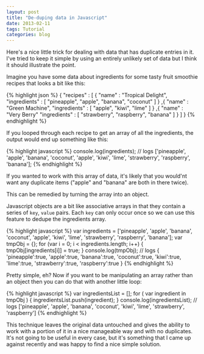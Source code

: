```yaml
---
layout: post
title: "De-duping data in Javascript"
date: 2013-02-11
tags: Tutorial
categories: blog
---
```

Here's a nice little trick for dealing with data that has duplicate entries in it. I've tried to keep it simple by using an entirely unlikely set of data but I think it should illustrate the point.

Imagine you have some data about ingredients for some tasty fruit smoothie recipes that looks a bit like this:

{% highlight json %}
{
    "recipes" : [
        {
            "name" : "Tropical Delight",
            "ingredients" : [
                "pineapple",
                "apple",
                "banana",
                "coconut"
            ]
        }
        ,{
            "name" : "Green Machine",
            "ingredients" : [
                "apple",
                "kiwi",
                "lime"
            ]
        }
        ,{
            "name" : "Very Berry"
            "ingredients" : [
                "strawberry",
                "raspberry",
                "banana"
            ]
        }
    ]
}
{% endhighlight %}

If you looped through each recipe to get an array of all the ingredients, the output would end up something like this:

{% highlight javascript %}
console.log(ingredients);
// logs ['pineapple', 'apple', 'banana', 'coconut', 'apple', 'kiwi', 'lime', 'strawberry', 'raspberry', 'banana'];
{% endhighlight %}

If you wanted to work with this array of data, it's likely that you would'nt want any duplicate items ("apple" and "banana" are both in there twice).

This can be remedied by turning the array into an object.

Javascript objects are a bit like associative arrays in that they contain a series of `key`, `value` pairs. Each `key` can only occur once so we can use this feature to dedupe the ingredients array.

{% highlight javascript %}
var ingredients = ['pineapple', 'apple', 'banana', 'coconut', 'apple', 'kiwi', 'lime', 'strawberry', 'raspberry', 'banana'];
var tmpObj = {};
for (var i = 0; i &lt; ingredients.length; i++) {
    tmpObj[ingredients[i]] = true;
}
console.log(tmpObj);
// logs { 'pineapple':true, 'apple':true, 'banana':true, 'coconut':true, 'kiwi':true, 'lime':true, 'strawberry':true, 'raspberry':true }
{% endhighlight %}

Pretty simple, eh? Now if you want to be manipulating an array rather than an object then you can do that with another little loop:

{% highlight javascript %}
var ingredientsList = [];
for ( var ingredient in tmpObj ) {
    ingredientsList.push(ingredient);
}
console.log(ingredientsList);
// logs ['pineapple', 'apple', 'banana', 'coconut', 'kiwi', 'lime', 'strawberry', 'raspberry']
{% endhighlight %}

This technique leaves the original data untouched and gives the ability to work with a portion of it in a nice manageable way and with no duplicates. It's not going to be useful in every case, but it's something that I came up against recently and was happy to find a nice simple solution.
